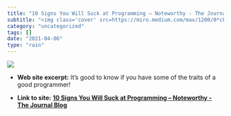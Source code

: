 ```yaml
---
title: "10 Signs You Will Suck at Programming – Noteworthy - The Journal Blog"
subtitle: "<img class='cover' src=https://miro.medium.com/max/1200/0*cF-7zKh4jqldcDf2>"
category: "uncategorized"
tags: []
date: "2021-04-06"
type: "rain"
---
```

<img class="cover" src=https://miro.medium.com/max/1200/0*cF-7zKh4jqldcDf2>



* **Web site excerpt:** It’s good to know if you have some of the traits of a good programmer!

* **Link to site:** **[10 Signs You Will Suck at Programming – Noteworthy - The Journal Blog](https://blog.usejournal.com/10-signs-you-will-suck-at-programming-5497a6a52c5c)**